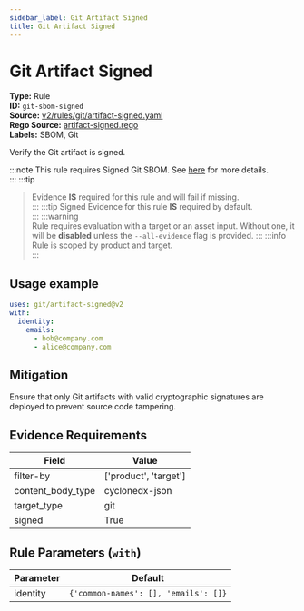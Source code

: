 ```yaml
---
sidebar_label: Git Artifact Signed
title: Git Artifact Signed
---  
```

# Git Artifact Signed  
**Type:** Rule  
**ID:** `git-sbom-signed`  
**Source:** [v2/rules/git/artifact-signed.yaml](https://github.com/scribe-public/sample-policies/blob/main/v2/rules/git/artifact-signed.yaml)  
**Rego Source:** [artifact-signed.rego](https://github.com/scribe-public/sample-policies/blob/main/v2/rules/git/artifact-signed.rego)  
**Labels:** SBOM, Git  

Verify the Git artifact is signed.

:::note 
This rule requires Signed Git SBOM. See [here](/docs/valint/sbom) for more details.  
::: 
:::tip 
> Evidence **IS** required for this rule and will fail if missing.  
::: 
:::tip 
Signed Evidence for this rule **IS** required by default.  
::: 
:::warning  
Rule requires evaluation with a target or an asset input. Without one, it will be **disabled** unless the `--all-evidence` flag is provided.
::: 
:::info  
Rule is scoped by product and target.  
:::  

## Usage example

```yaml
uses: git/artifact-signed@v2
with:
  identity:
    emails:
      - bob@company.com
      - alice@company.com
```

## Mitigation  
Ensure that only Git artifacts with valid cryptographic signatures are deployed to prevent source code tampering.


## Evidence Requirements  
| Field | Value |
|-------|-------|
| filter-by | ['product', 'target'] |
| content_body_type | cyclonedx-json |
| target_type | git |
| signed | True |

## Rule Parameters (`with`)  
| Parameter | Default |
|-----------|---------|
| identity | `{'common-names': [], 'emails': []}` |

